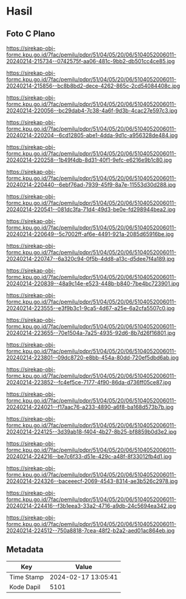 # Hasil

## Foto C Plano

https://sirekap-obj-formc.kpu.go.id/7fac/pemilu/pdpr/51/04/05/20/06/5104052006011-20240214-215734--0742575f-aa06-481c-9bb2-db501cc4ce85.jpg

https://sirekap-obj-formc.kpu.go.id/7fac/pemilu/pdpr/51/04/05/20/06/5104052006011-20240214-215856--bc8b8bd2-dece-4262-865c-2cd54084408c.jpg

https://sirekap-obj-formc.kpu.go.id/7fac/pemilu/pdpr/51/04/05/20/06/5104052006011-20240214-220056--bc29dab4-7c38-4a6f-9d3b-4cac27e597c3.jpg

https://sirekap-obj-formc.kpu.go.id/7fac/pemilu/pdpr/51/04/05/20/06/5104052006011-20240214-220204--6cd12805-abe1-4dda-9d1c-a956328de484.jpg

https://sirekap-obj-formc.kpu.go.id/7fac/pemilu/pdpr/51/04/05/20/06/5104052006011-20240214-220258--1b49f4db-8d31-40f1-9efc-e6216e9b1c80.jpg

https://sirekap-obj-formc.kpu.go.id/7fac/pemilu/pdpr/51/04/05/20/06/5104052006011-20240214-220440--6ebf76ad-7939-45f9-8a7e-11553d30d288.jpg

https://sirekap-obj-formc.kpu.go.id/7fac/pemilu/pdpr/51/04/05/20/06/5104052006011-20240214-220541--081dc3fa-71d4-49d3-be0e-fd298944bea2.jpg

https://sirekap-obj-formc.kpu.go.id/7fac/pemilu/pdpr/51/04/05/20/06/5104052006011-20240214-220649--5c7002ff-af6e-4491-921a-2085d65916be.jpg

https://sirekap-obj-formc.kpu.go.id/7fac/pemilu/pdpr/51/04/05/20/06/5104052006011-20240214-220747--6a320c94-0f5b-4dd8-a13c-d5dee7f4a189.jpg

https://sirekap-obj-formc.kpu.go.id/7fac/pemilu/pdpr/51/04/05/20/06/5104052006011-20240214-220839--48a9c14e-e523-448b-b840-7be4bc723901.jpg

https://sirekap-obj-formc.kpu.go.id/7fac/pemilu/pdpr/51/04/05/20/06/5104052006011-20240214-223555--e3f9b3c1-9ca5-4d67-a25e-6a2cfa5507c0.jpg

https://sirekap-obj-formc.kpu.go.id/7fac/pemilu/pdpr/51/04/05/20/06/5104052006011-20240214-223655--70e1504a-7a25-4935-92d6-8b7d26f16801.jpg

https://sirekap-obj-formc.kpu.go.id/7fac/pemilu/pdpr/51/04/05/20/06/5104052006011-20240214-223801--09dc8720-e8bb-454a-80dd-720ef5dbd6ab.jpg

https://sirekap-obj-formc.kpu.go.id/7fac/pemilu/pdpr/51/04/05/20/06/5104052006011-20240214-223852--fc4ef5ce-7177-4f90-86da-d736ff05ce87.jpg

https://sirekap-obj-formc.kpu.go.id/7fac/pemilu/pdpr/51/04/05/20/06/5104052006011-20240214-224021--f17aac76-a233-4890-a6f8-ba168d573b7b.jpg

https://sirekap-obj-formc.kpu.go.id/7fac/pemilu/pdpr/51/04/05/20/06/5104052006011-20240214-224125--3d39ab18-f404-4b27-8b25-bf8859b0d3e2.jpg

https://sirekap-obj-formc.kpu.go.id/7fac/pemilu/pdpr/51/04/05/20/06/5104052006011-20240214-224216--be7c6f33-d51e-429c-a48f-8f33012fb4d1.jpg

https://sirekap-obj-formc.kpu.go.id/7fac/pemilu/pdpr/51/04/05/20/06/5104052006011-20240214-224326--baceeecf-2069-4543-8314-ae3b526c2978.jpg

https://sirekap-obj-formc.kpu.go.id/7fac/pemilu/pdpr/51/04/05/20/06/5104052006011-20240214-224416--f3b1eea3-33a2-4716-a9db-24c5694ea342.jpg

https://sirekap-obj-formc.kpu.go.id/7fac/pemilu/pdpr/51/04/05/20/06/5104052006011-20240214-224512--750a8818-7cea-48f2-b2a2-aed01ac864eb.jpg


## Metadata

| Key        | Value               |
| ---------- | ------------------- |
| Time Stamp | 2024-02-17 13:05:41 |
| Kode Dapil | 5101                |



